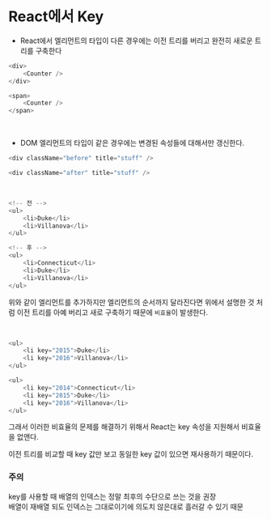 # React에서 Key
- React에서 엘리먼트의 타입이 다른 경우에는 이전 트리를 버리고 완전히 새로운 트리를 구축한다
```javascript
<div>
    <Counter />
</div>

<span>
    <Counter />
</span>
```

<br/>

- DOM 엘리먼트의 타입이 같은 경우에는 변경된 속성들에 대해서만 갱신한다.

```javascript
<div className="before" title="stuff" />

<div className="after" title="stuff" />
```

<br/>

```javascript
<!-- 전 --> 
<ul> 
    <li>Duke</li> 
    <li>Villanova</li> 
</ul> 

<!-- 후 --> 
<ul> 
    <li>Connecticut</li> 
    <li>Duke</li> 
    <li>Villanova</li>
</ul>
```
위와 같이 엘리먼트를 추가하지만 엘리먼트의 순서까지 달라진다면 위에서 설명한 것 처럼 이전 트리를 아예 버리고 새로 구축하기 때문에 `비효율`이 발생한다.

<br />

```javascript
<ul> 
    <li key="2015">Duke</li> 
    <li key="2016">Villanova</li> 
</ul> 

<ul> 
    <li key="2014">Connecticut</li> 
    <li key="2015">Duke</li> 
    <li key="2016">Villanova</li> 
</ul>
```

그래서 이러한 비효율의 문제를 해결하기 위해서 React는 key 속성을 지원해서 비효율을 없앤다. <br/>

이전 트리를 비교할 때 key 값만 보고 동일한 key 값이 있으면 재사용하기 때문이다.

### **주의**
key를 사용할 때 배열의 인덱스는 정말 최후의 수단으로 쓰는 것을 권장 <br/>
배열이 재배열 되도 인덱스는 그대로이기에 의도치 않은대로 흘러갈 수 있기 때문